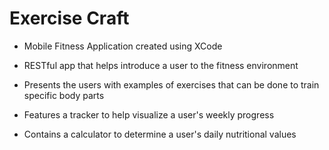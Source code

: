 # Exercise Craft

* Mobile Fitness Application created using XCode

* RESTful app that helps introduce a user to the fitness environment

* Presents the users with examples of exercises that can be done to train specific body parts

* Features a tracker to help visualize a user's weekly progress

* Contains a calculator to determine a user's daily nutritional values
